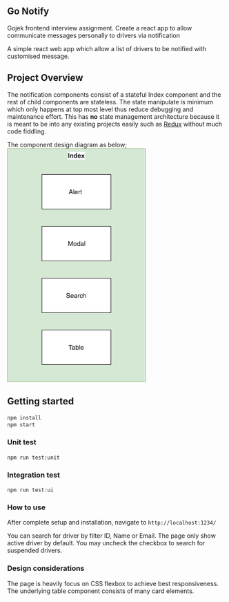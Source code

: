 ## Go Notify
Gojek frontend interview assignment.
Create a react app to allow communicate messages personally to drivers via notification

A simple react web app which allow a list of drivers to be notified with customised message.

## Project Overview
The notification components consist of a stateful Index component and the rest of child components are stateless.
The state manipulate is minimum which only happens at top most level thus reduce debugging and maintenance effort.
This has <b>no</b> state management architecture because it is meant to be into any existing projects easily such as [Redux](https://redux.js.org) without much code fiddling.

The component design diagram as below;
![diagram](./react-diagram.png)

## Getting started
```
npm install
npm start
```

### Unit test
```
npm run test:unit
```

### Integration test
```
npm run test:ui
```

### How to use
After complete setup and installation, navigate to `http://localhost:1234/` 

You can search for driver by filter ID, Name or Email. The page only show active driver by default. You may uncheck the checkbox to search for suspended drivers.

### Design considerations
 The page is heavily focus on CSS flexbox to achieve best responsiveness. The underlying table component consists of many card elements.